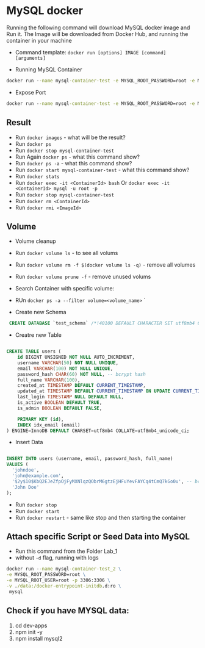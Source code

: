 # MySQL docker

Running the following command will download MySQL docker image and Run it.
The Image will be downloaded from Docker Hub, and running the container in your machine

- Command template: `docker run [options] IMAGE [command] [arguments]`

- Running MySQL Container

```cmd
docker run --name mysql-container-test -e MYSQL_ROOT_PASSWORD=root -e MYSQL_ROOT_USER=root -d mysql
```

- Expose Port

```cmd
docker run --name mysql-container-test -e MYSQL_ROOT_PASSWORD=root -e MYSQL_ROOT_USER=root -p 3306:3306 -d mysql
```

## Result

- Run `docker images` - what will be the result?
- Run `docker ps`
- Run `docker stop mysql-container-test`
- Run Again `docker ps` - what this command show?
- Run `docker ps -a` - what this command show?
- Run `docker start mysql-container-test` - what this command show?
- Run `docker stats`
- Run `docker exec -it <ContainerId> bash` Or `docker exec -it <ContainerId> mysql -u root -p`
- Run `docker stop mysql-container-test`
- Run `docker rm <ContainerId>`
- Run `docker rmi <ImageId>`

## Volume

- Volume cleanup
- Run `docker volume ls` - to see all volums
- Run `docker volume rm -f $(docker volume ls -q)` - remove all volumes
- Run `docker volume prune -f` - remove unused volums

- Search Container with specific volume:
- RUn `docker ps -a --filter volume=<volume_name>`
  `

- Create new Schema

```sql
 CREATE DATABASE `test_schema` /*!40100 DEFAULT CHARACTER SET utf8mb4 COLLATE utf8mb4_0900_ai_ci */ /*!80016 DEFAULT ENCRYPTION='N' */;
```

- Creatre new Table

```sql

CREATE TABLE users (
    id BIGINT UNSIGNED NOT NULL AUTO_INCREMENT,
    username VARCHAR(50) NOT NULL UNIQUE,
    email VARCHAR(100) NOT NULL UNIQUE,
    password_hash CHAR(60) NOT NULL, -- bcrypt hash
    full_name VARCHAR(100),
    created_at TIMESTAMP DEFAULT CURRENT_TIMESTAMP,
    updated_at TIMESTAMP DEFAULT CURRENT_TIMESTAMP ON UPDATE CURRENT_TIMESTAMP,
    last_login TIMESTAMP NULL DEFAULT NULL,
    is_active BOOLEAN DEFAULT TRUE,
    is_admin BOOLEAN DEFAULT FALSE,

    PRIMARY KEY (id),
    INDEX idx_email (email)
) ENGINE=InnoDB DEFAULT CHARSET=utf8mb4 COLLATE=utf8mb4_unicode_ci;

```

- Insert Data

```sql

INSERT INTO users (username, email, password_hash, full_name)
VALUES (
  'johndoe',
  'john@example.com',
  '$2y$10$KbQ2EJeZfpOjFyMXNlqzQObrM6gtzEjHFuYevFAYCq4tCmQ7kGo0u', -- bcrypt hash
  'John Doe'
);


```

- Run `docker stop`
- Run `docker start`
- Run `docker restart` - same like stop and then starting the container

## Attach specific Script or Seed Data into MySQL

- Run this command from the Folder Lab_1
- without `-d` flag, running with logs

```cmd
docker run --name mysql-container-test_2 \
-e MYSQL_ROOT_PASSWORD=root \
-e MYSQL_ROOT_USER=root -p 3306:3306 \
-v ./data:/docker-entrypoint-initdb.d:ro \
 mysql
```



## Check if you have MYSQL data:
1. cd dev-apps
2. npm init -y
2. npm install mysql2
